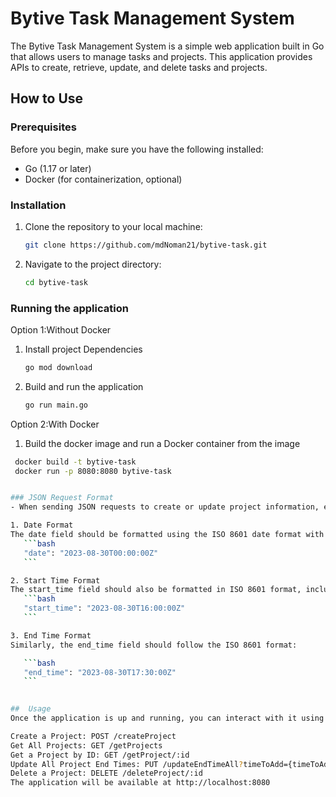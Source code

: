 # Bytive Task Management System

The Bytive Task Management System is a simple web application built in Go that allows users to manage tasks and projects. This application provides APIs to create, retrieve, update, and delete tasks and projects.

## How to Use

### Prerequisites

Before you begin, make sure you have the following installed:

- Go (1.17 or later)
- Docker (for containerization, optional)

### Installation

1. Clone the repository to your local machine:

   ```bash
   git clone https://github.com/mdNoman21/bytive-task.git
   ```

2. Navigate to the project directory: 
   ```bash
   cd bytive-task
   ```

   
### Running the application 

Option 1:Without Docker 

1. Install project Dependencies
   ```bash 
   go mod download
   ```

2. Build and run the application
   ```bash
   go run main.go
    ```



Option 2:With Docker
1.  Build the docker image and run a Docker container from the image
   ```bash 
    docker build -t bytive-task 
    docker run -p 8080:8080 bytive-task


### JSON Request Format
- When sending JSON requests to create or update project information, ensure that you follow the specified format for the date, start_time, and end_time fields. These fields use the ISO 8601 format, which includes both date and time information.

1. Date Format
The date field should be formatted using the ISO 8601 date format with time zone information:
      ```bash
      "date": "2023-08-30T00:00:00Z"
      ```

2. Start Time Format
The start_time field should also be formatted in ISO 8601 format, including the time zone:
      ```bash
      "start_time": "2023-08-30T16:00:00Z"
      ```

3. End Time Format
Similarly, the end_time field should follow the ISO 8601 format:

      ```bash
      "end_time": "2023-08-30T17:30:00Z" 
      ```
       

##  Usage
Once the application is up and running, you can interact with it using APIs. Here are some of the available endpoints:

Create a Project: POST /createProject
Get All Projects: GET /getProjects
Get a Project by ID: GET /getProject/:id
Update All Project End Times: PUT /updateEndTimeAll?timeToAdd={timeToAdd}
Delete a Project: DELETE /deleteProject/:id
The application will be available at http://localhost:8080

